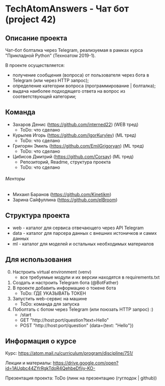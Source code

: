 # TechAtomAnswers - Чат бот (project 42)
## Описание проекта
Чат-бот болталка через Telegram, реализуемая в рамках курса "Прикладной Python" (Техноатом 2019-1).

В проекте осуществляется:
+ получение сообщения (вопроса) от пользователя через бота в Telegram (или через HTTP запрос);
+ определение категории вопроса (программирование | болталка);
+ выдача наиболее подходящего ответа на вопрос из соответствующей категории;

## Команда
+ Захаров Денис (https://github.com/interned22) (WEB тред)
    + ToDo: что сделано
+ Курылев Игорь (https://github.com/IgorKurylev) (ML тред)
    + ToDo: что сделано
+ Григорян Эмиль (https://github.com/EmilGrigoryan) (ML тред)
    + ToDo: что сделано
+ Цибисов Дмитрий (https://github.com/Corsay) (ML тред)
    + Репозиторий, Readme, структура проекта
    + ToDo: что сделано

###### Менторы
+ Михаил Баранов (https://github.com/Kinetikm)
+ Зарина Сайфуллина (https://github.com/elBroom)

## Структура проекта
+ web - каталог для сервиса отвечающего через API Telegram
+ data - каталог для парсера данных с внешних истоничков и самих данных
+ ml - каталог для моделей и остальных необходимых материалов

## Для использования
0. Настроить virtual environment (venv)
    + все требуемые модули и их версии находятся в requirements.txt
1. Создать и настроить Telegram бота (@BotFather)
2. В проекте добавить информацию о токене бота
    + ToDo: ГДЕ УКАЗЫВАТЬ ТОКЕН
3. Запустить web-сервис на машине
    + ToDo: команда для запуска
4. Поболтать с ботом через Telegram (или поюзать HTTP запрос) :)
    + /start
    + GET "http://host:port/question?text=Hello"
    + POST "http://host:port/question" (data={text: "Hello"})

## Информация о курсе
Курс: https://atom.mail.ru/curriculum/program/discipline/751/

Лекции и материалы: https://drive.google.com/open?id=1AUqbc44ZYrRgkTdoR4QehbeDfiiy-KO-

Презентация проекта: ToDo (линк на презентацию (гуглодок | github))
